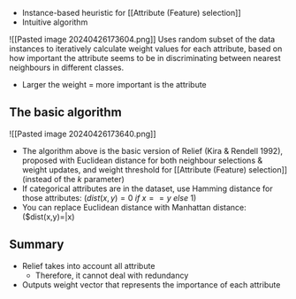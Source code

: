 - Instance-based heuristic for [[Attribute (Feature) selection]] 
- Intuitive algorithm

![[Pasted image 20240426173604.png]]
Uses random subset of the data instances to iteratively calculate weight values for each attribute, based on how important the attribute seems to be in discriminating between nearest neighbours in different classes.
- Larger the weight = more important is the attribute
## The basic algorithm
![[Pasted image 20240426173640.png]]
- The algorithm above is the basic version of Relief (Kira & Rendell 1992), proposed with Euclidean distance for both neighbour selections & weight updates, and weight threshold for [[Attribute (Feature) selection]] (instead of the $k$ parameter)
- If categorical attributes are in the dataset, use Hamming distance for those attributes: 
  ($dist(x,y)= 0 \ if\ x == y\ else\ 1$)
- You can replace Euclidean distance with Manhattan distance:
  ($dist(x,y)=|x)
## Summary
- Relief takes into account all attribute
	- Therefore, it cannot deal with redundancy
- Outputs weight vector that represents the importance of each attribute
